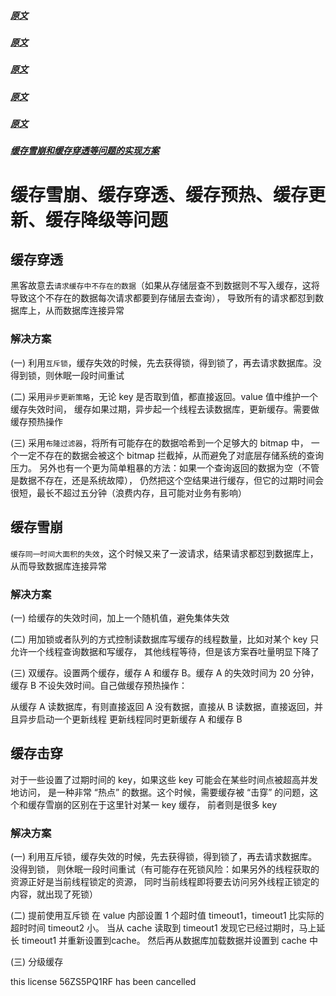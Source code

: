 
##### [原文](https://my.oschina.net/huangcongmin12/blog/692783)
##### [原文](https://blog.csdn.net/zeb_perfect/article/details/54135506)

##### [原文](https://blog.csdn.net/xlgen157387/article/details/79530877)

##### [原文](https://www.jianshu.com/p/95eb05894afc)

##### [原文](https://www.cnblogs.com/leeSmall/p/8594542.html)

##### [缓存雪崩和缓存穿透等问题的实现方案](https://www.cnblogs.com/zhangweizhong/p/6258797.html)

# 缓存雪崩、缓存穿透、缓存预热、缓存更新、缓存降级等问题


## 缓存穿透
黑客故意去`请求缓存中不存在的数据`（如果从存储层查不到数据则不写入缓存，这将导致这个不存在的数据每次请求都要到存储层去查询），
导致所有的请求都怼到数据库上，从而数据库连接异常

### 解决方案
(一) 利用`互斥锁`，缓存失效的时候，先去获得锁，得到锁了，再去请求数据库。没得到锁，则休眠一段时间重试

(二) 采用`异步更新策略`，无论 key 是否取到值，都直接返回。value 值中维护一个缓存失效时间，
缓存如果过期，异步起一个线程去读数据库，更新缓存。需要做缓存预热操作

(三) 采用`布隆过滤器`，将所有可能存在的数据哈希到一个足够大的 bitmap 中，
一个一定不存在的数据会被这个 bitmap 拦截掉，从而避免了对底层存储系统的查询压力。
   另外也有一个更为简单粗暴的方法：如果一个查询返回的数据为空（不管是数据不存在，还是系统故障），
仍然把这个空结果进行缓存，但它的过期时间会很短，最长不超过五分钟（浪费内存，且可能对业务有影响）

## 缓存雪崩
`缓存同一时间大面积的失效`，这个时候又来了一波请求，结果请求都怼到数据库上，从而导致数据库连接异常

### 解决方案
(一) 给缓存的失效时间，加上一个随机值，避免集体失效

(二) 用加锁或者队列的方式控制读数据库写缓存的线程数量，比如对某个 key 只允许一个线程查询数据和写缓存，
其他线程等待，但是该方案吞吐量明显下降了

(三) 双缓存。设置两个缓存，缓存 A 和缓存 B。缓存 A 的失效时间为 20 分钟，缓存 B 不设失效时间。自己做缓存预热操作：

从缓存 A 读数据库，有则直接返回
A 没有数据，直接从 B 读数据，直接返回，并且异步启动一个更新线程
更新线程同时更新缓存 A 和缓存 B

## 缓存击穿
对于一些设置了过期时间的 key，如果这些 key 可能会在某些时间点被超高并发地访问，
是一种非常 “热点” 的数据。这个时候，需要缓存被 “击穿” 的问题，这个和缓存雪崩的区别在于这里针对某一 key 缓存，
前者则是很多 key

### 解决方案

(一) 利用互斥锁，缓存失效的时候，先去获得锁，得到锁了，再去请求数据库。没得到锁，
则休眠一段时间重试（有可能存在死锁风险：如果另外的线程获取的资源正好是当前线程锁定的资源，
同时当前线程即将要去访问另外线程正锁定的内容，就出现了死锁）

(二) 提前使用互斥锁
在 value 内部设置 1 个超时值 timeout1，timeout1 比实际的超时时间 timeout2 小。
当从 cache 读取到 timeout1 发现它已经过期时，马上延长 timeout1 并重新设置到cache。
然后再从数据库加载数据并设置到 cache 中

(三) 分级缓存

this license 56ZS5PQ1RF has been cancelled

 